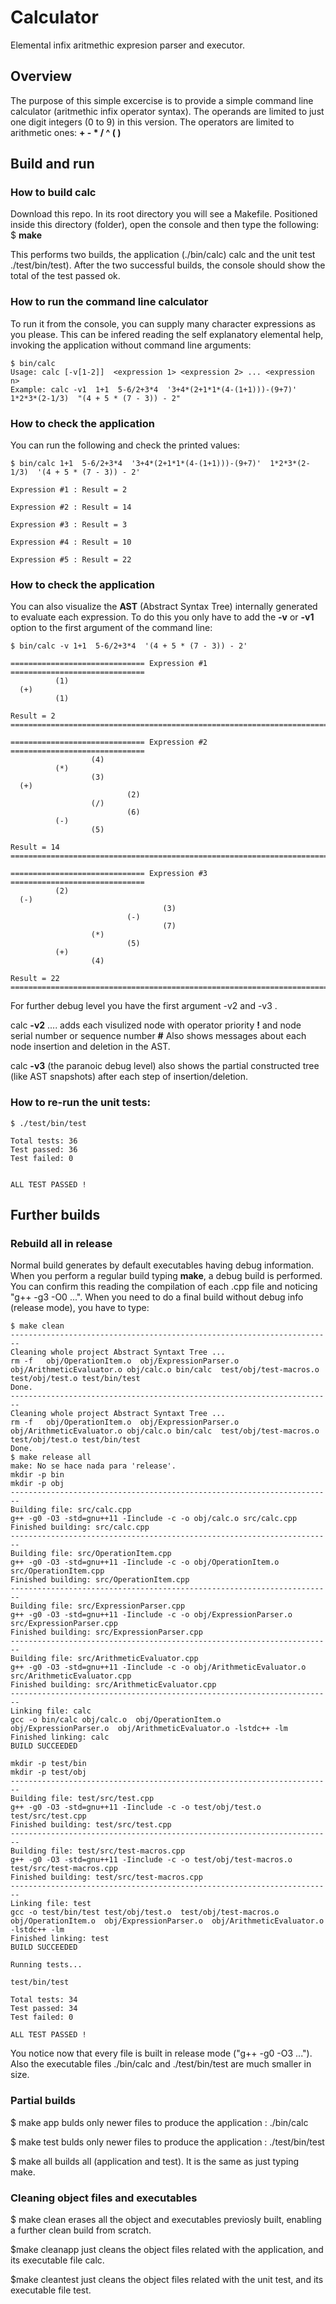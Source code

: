 # Calculator
Elemental infix aritmethic expresion parser and executor.

## Overview
The purpose of this simple excercise is to provide a simple command line calculator (aritmethic infix operator syntax).
The operands are limited to just one digit integers (0 to 9) in this version. The operators are limited to arithmetic ones: **+ - * / ^ ( )** 

## Build and run
### How to build calc
Download this repo. In its root directory you will see a Makefile. Positioned inside this directory (folder), open the console and then type the following:
$ **make**

This performs two builds, the application (./bin/calc) calc and the unit test ./test/bin/test). After the two successful builds, the console should show the total of the test passed ok.

### How to run the command line calculator
To run it from the console, you can supply many character expressions as you please. This can be infered reading the self explanatory elemental help, invoking the application without command line arguments:
```
$ bin/calc
Usage: calc [-v[1-2]]  <expression 1> <expression 2> ... <expression n>
Example: calc -v1  1+1  5-6/2+3*4  '3+4*(2+1*1*(4-(1+1)))-(9+7)'  1*2*3*(2-1/3)  "(4 + 5 * (7 - 3)) - 2"
```
### How to check the application
You can run the following and check the printed values:
```
$ bin/calc 1+1  5-6/2+3*4  '3+4*(2+1*1*(4-(1+1)))-(9+7)'  1*2*3*(2-1/3)  '(4 + 5 * (7 - 3)) - 2'

Expression #1 : Result = 2

Expression #2 : Result = 14

Expression #3 : Result = 3

Expression #4 : Result = 10

Expression #5 : Result = 22
```

### How to check the application
You can also visualize the **AST** (Abstract Syntax Tree) internally generated to evaluate each expression. To do this you only have to add the **-v** or **-v1** option to the first argument of the command line:
```
$ bin/calc -v 1+1  5-6/2+3*4  '(4 + 5 * (7 - 3)) - 2'

============================== Expression #1 ==============================
          (1) 
  (+) 
          (1) 

Result = 2
==============================================================================

============================== Expression #2 ==============================
                  (4) 
          (*) 
                  (3) 
  (+) 
                          (2) 
                  (/) 
                          (6) 
          (-) 
                  (5) 

Result = 14
==============================================================================

============================== Expression #3 ==============================
          (2) 
  (-) 
                                  (3) 
                          (-) 
                                  (7) 
                  (*) 
                          (5) 
          (+) 
                  (4) 

Result = 22
==============================================================================
```
For further debug level you have the first argument -v2 and -v3 .

calc **-v2** .... adds each visulized node with operator priority **!** and node serial number or sequence number **#**
Also shows messages about each node insertion and deletion in the AST.

calc **-v3** (the paranoic debug level) also shows the partial constructed tree (like AST snapshots) after each step of insertion/deletion.

### How to re-run the unit tests:
```
$ ./test/bin/test

Total tests: 36
Test passed: 36
Test failed: 0


ALL TEST PASSED !
```
## Further builds
### Rebuild all in release
Normal build generates by default executables having debug information. When you perform a regular build typing **make**, a debug build is performed. You can confirm this reading the compilation of each .cpp file and noticing "g++ -g3 -O0 ...".
When you need to do a final build without debug info (release mode), you have to type:
```
$ make clean
------------------------------------------------------------------------
Cleaning whole project Abstract Syntaxt Tree ...
rm -f   obj/OperationItem.o  obj/ExpressionParser.o  obj/ArithmeticEvaluator.o obj/calc.o bin/calc  test/obj/test-macros.o test/obj/test.o test/bin/test
Done.
------------------------------------------------------------------------
Cleaning whole project Abstract Syntaxt Tree ...
rm -f   obj/OperationItem.o  obj/ExpressionParser.o  obj/ArithmeticEvaluator.o obj/calc.o bin/calc  test/obj/test-macros.o test/obj/test.o test/bin/test
Done.
$ make release all
make: No se hace nada para 'release'.
mkdir -p bin
mkdir -p obj
------------------------------------------------------------------------
Building file: src/calc.cpp
g++ -g0 -O3 -std=gnu++11 -Iinclude -c -o obj/calc.o src/calc.cpp
Finished building: src/calc.cpp
------------------------------------------------------------------------
Building file: src/OperationItem.cpp
g++ -g0 -O3 -std=gnu++11 -Iinclude -c -o obj/OperationItem.o src/OperationItem.cpp
Finished building: src/OperationItem.cpp
------------------------------------------------------------------------
Building file: src/ExpressionParser.cpp
g++ -g0 -O3 -std=gnu++11 -Iinclude -c -o obj/ExpressionParser.o src/ExpressionParser.cpp
Finished building: src/ExpressionParser.cpp
------------------------------------------------------------------------
Building file: src/ArithmeticEvaluator.cpp
g++ -g0 -O3 -std=gnu++11 -Iinclude -c -o obj/ArithmeticEvaluator.o src/ArithmeticEvaluator.cpp
Finished building: src/ArithmeticEvaluator.cpp
------------------------------------------------------------------------
Linking file: calc
gcc -o bin/calc obj/calc.o  obj/OperationItem.o  obj/ExpressionParser.o  obj/ArithmeticEvaluator.o -lstdc++ -lm
Finished linking: calc
BUILD SUCCEEDED

mkdir -p test/bin
mkdir -p test/obj
------------------------------------------------------------------------
Building file: test/src/test.cpp
g++ -g0 -O3 -std=gnu++11 -Iinclude -c -o test/obj/test.o test/src/test.cpp
Finished building: test/src/test.cpp
------------------------------------------------------------------------
Building file: test/src/test-macros.cpp
g++ -g0 -O3 -std=gnu++11 -Iinclude -c -o test/obj/test-macros.o test/src/test-macros.cpp
Finished building: test/src/test-macros.cpp
------------------------------------------------------------------------
Linking file: test
gcc -o test/bin/test test/obj/test.o  test/obj/test-macros.o  obj/OperationItem.o  obj/ExpressionParser.o  obj/ArithmeticEvaluator.o -lstdc++ -lm
Finished linking: test
BUILD SUCCEEDED

Running tests...

test/bin/test

Total tests: 34
Test passed: 34
Test failed: 0

ALL TEST PASSED !

```
You notice now that every file is built in release mode ("g++ -g0 -O3 ..."). Also the executable files ./bin/calc and ./test/bin/test are much smaller in size.

### Partial builds
$ make app bulds only newer files to produce the application : ./bin/calc

$ make test bulds only newer files to produce the application : ./test/bin/test

$ make all builds all (application and test). It is the same as just typing make.

### Cleaning object files and executables
$ make clean  erases all the object and executables previosly built, enabling a further clean build from scratch.

$make cleanapp just cleans the object files related with the application, and its executable file calc.

$make cleantest just cleans the object files related with the unit test, and its executable file test.
